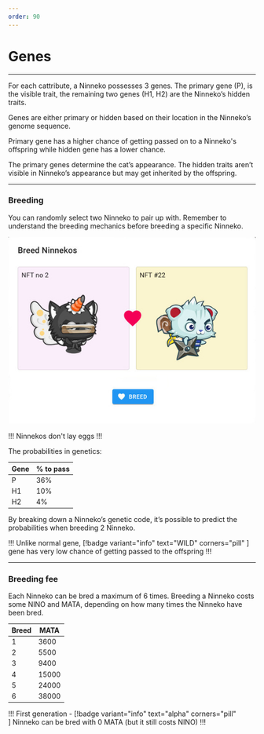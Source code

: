 ```yaml
---
order: 90
---
```

# Genes
---

For each cattribute, a Ninneko possesses 3 genes. The primary gene (P), is the visible trait, the remaining two genes (H1, H2) are the Ninneko’s hidden traits.

Genes are either primary or hidden based on their location in the Ninneko’s genome sequence. 

Primary gene has a higher chance of getting passed on to a Ninneko's offspring while hidden gene has a lower chance. 

The primary genes determine the cat’s appearance. The hidden traits aren’t visible in Ninneko’s appearance but may get inherited by the offspring. 

---
### Breeding

You can randomly select two Ninneko to pair up with. Remember to understand the breeding mechanics before breeding a specific Ninneko.


![](/static/breed.jpg)

!!! 
Ninnekos don't lay eggs
!!!

The probabilities in genetics:


|Gene|% to pass|
|---|---|
|P|36%|
|H1|10%|
|H2|4%|

By breaking down a Ninneko’s genetic code, it’s possible to predict the probabilities when breeding 2 Ninneko.

!!! 
Unlike normal gene, [!badge variant="info" text="WILD" corners="pill" ]&nbsp; gene has very low chance of getting passed to the offspring
!!!

---
<!-- ### Mutation

When a baby Ninneko doesn’t possess traits that can be seen in either its parents’, it’s called a mutation. Mutated Ninneko might have a new [!badge variant="info" text="WILD" corners="pill" ]&nbsp; gene

--- -->

### Breeding fee

Each Ninneko can be bred a maximum of 6 times. Breeding a Ninneko costs some NINO and MATA, depending on how many times the Ninneko have been bred.

|Breed|MATA|
|---|---|
|1|3600|
|2|5500|
|3|9400|
|4|15000|
|5|24000|
|6|38000|

!!! 
First generation - [!badge variant="info" text="alpha" corners="pill" ]&nbsp;Ninneko can be bred with 0 MATA (but it still costs NINO)
!!! 
